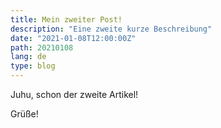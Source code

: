 ```yaml
---
title: Mein zweiter Post!
description: "Eine zweite kurze Beschreibung"
date: "2021-01-08T12:00:00Z"
path: 20210108
lang: de
type: blog
---
```


Juhu, schon der zweite Artikel!

Grüße!